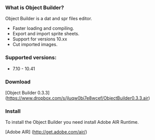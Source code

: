 ### What is Object Builder?

Object Builder is a dat and spr files editor.

* Faster loading and compiling.
* Export and import sprite sheets.
* Support for versions 10.xx
* Cut imported images.

### Supported versions:

* 7.10 - 10.41

### Download

[Object Builder 0.3.3] (https://www.dropbox.com/s/jluqw0bi7e8wcef/ObjectBuilder0.3.3.air)

### Install 

To install the Object Builder you need install Adobe AIR Runtime.

[Adobe AIR] (http://get.adobe.com/air/)
